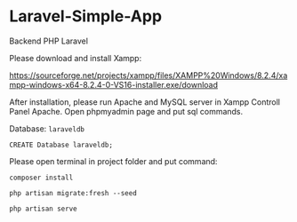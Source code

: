 # Laravel-Simple-App
Backend PHP Laravel

Please download and install Xampp:

https://sourceforge.net/projects/xampp/files/XAMPP%20Windows/8.2.4/xampp-windows-x64-8.2.4-0-VS16-installer.exe/download

After installation, please run Apache and MySQL server in Xampp Controll Panel Apache. Open phpmyadmin page and put sql commands.

Database: `laraveldb`

```CREATE Database laraveldb;```

Please open terminal in project folder and put command:

```composer install```

```php artisan migrate:fresh --seed```

```php artisan serve```


